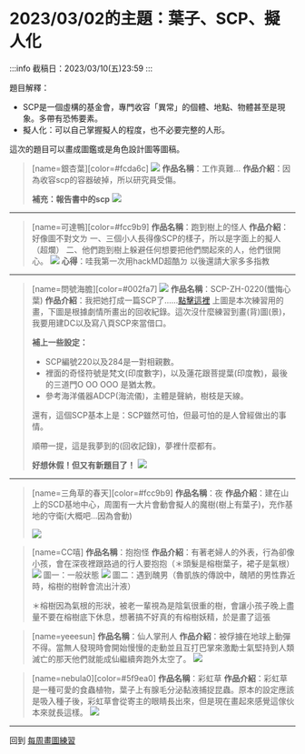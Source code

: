 # 2023/03/02的主題：葉子、SCP、擬人化
:::info
截稿日：2023/03/10(五)23:59
:::

題目解釋：
* SCP是一個虛構的基金會，專門收容「異常」的個體、地點、物體甚至是現象。多帶有恐怖要素。
* 擬人化：可以自己掌握擬人的程度，也不必要完整的人形。

這次的題目可以畫成圖鑑或是角色設計圖等圖稿。
> [name=銀杏葉][color=#fcda6c]
> ![](https://i.imgur.com/rs465qc.jpg)
> **作品名稱**：工作真難...
> **作品介紹**：因為收容scp的容器破掉，所以研究員受傷。
> 
> **補充：報告書中的scp**
> ![](https://i.imgur.com/NaSMj8W.jpg)



---


> [name=可達鴨][color=#fcc9b9]
> **作品名稱**：跑到樹上的怪人
> **作品介紹**：好像圖不對文ㄌ
> 一、三個小人長得像SCP的樣子，所以是字面上的擬人（超爛）
> 二、他們跑到樹上躲避任何想要把他們關起來的人，他們很開心。
> ![](https://i.imgur.com/cSsoWgQ.jpg)
> **心得**：哇我第一次用hackMD超酷ㄉ 以後還請大家多多指教


---

>[name=問號海膽][color=#002fa7]
>![](https://i.imgur.com/nJwMM7T.jpg)
>**作品名稱**：SCP-ZH-0220(懺悔心葉)
>**作品介紹**：我把她打成一篇SCP了……[點擊這裡](https://docs.google.com/document/d/122YTpV4UP1brDoLmnxvhgK4xpeL2jb_4rl_HqAm8WoA/edit?usp=sharing)
>上圖是本次練習用的畫，下圖是根據劇情所畫出的回收紀錄。這次沒什麼練習到畫(背)圖(景)，我要用建DC以及寫八頁SCP來當借口。
>
>**補上一些設定：**
>* SCP編號220以及284是一對相親數。
>* 裡面的奇怪符號是梵文(印度數字)，以及蓮花跟菩提葉(印度教)，最後的三道門O OO OOO 是猶太教。
>* 參考海洋儀器ADCP(海流儀)，主體是聲納，樹枝是天線。
>
>還有，這個SCP基本上是：SCP雖然可怕，但最可怕的是人曾經做出的事情。
>
>順帶一提，這是我夢到的(回收記錄)，夢裡什麼都有。
> 
>**好想休假！但又有新題目了！**
>![](https://i.imgur.com/B7FgwD7.jpg)





---


> [name=三角草的春天][color=#fcc9b9]
> **作品名稱**：夜
> **作品介紹**：建在山上的SCD基地中心，周圍有一大片會動會擬人的魔樹(樹上有葉子)，充作基地的守衛(大概吧...因為會動)
> 
>![](https://i.imgur.com/eN0Y0fj.jpg)

> [name=CC嘻]
> **作品名稱**：抱抱怪
> **作品介紹**：有著老婦人的外表，行為卻像小孩，會在深夜裡跟路過的行人要抱抱（＊頭髮是榕樹葉子，裙子是氣根）
> ![](https://i.imgur.com/ax8fubp.png)
>圖一：一般狀態
>![](https://i.imgur.com/KNJT5Xk.jpg)
>圖二：遇到醜男（魯凱族的傳說中，醜陋的男性靠近時，榕樹的樹幹會流出汁液）
>
>＊榕樹因為氣根的形狀，被老一輩視為是陰氣很重的樹，會讓小孩子晚上盡量不要在榕樹底下休息，想著搞不好真的有榕樹妖精，於是畫了這張

> [name=yeeesun]
> **作品名稱**：仙人掌刑人
> **作品介紹**：被俘擄在地球上動彈不得。當無人發現時會開始慢慢的走動並且互打巴掌來激勵士氣堅持到人類滅亡的那天他們就能成仙繼續奔跑外太空了。
![](https://i.imgur.com/HDotxnF.jpg)



> [name=nebula0][color=#5f9ea0]
> **作品名稱**：彩虹草
> **作品介紹**：彩虹草是一種可愛的食蟲植物，葉子上有腺毛分泌黏液捕捉昆蟲。原本的設定應該是吸入種子後，彩虹草會從寄主的眼睛長出來，但是現在畫起來感覺這傢伙本來就長這樣。
> ![](https://i.imgur.com/kbWCYIF.jpg)

---

回到 [每周畫圖練習](/pJvEXCxzRTymc99vGdlTwQ)

